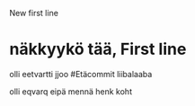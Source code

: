 New first line
# näkkyykö tää,  First line

olli eetvartti
jjoo
#Etäcommit
liibalaaba

olli eqvarq
eipä mennä henk koht
